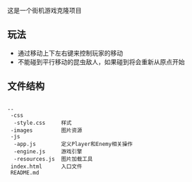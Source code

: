这是一个街机游戏克隆项目

玩法
-
 - 通过移动上下左右键来控制玩家的移动
 - 不能碰到平行移动的昆虫敌人，如果碰到将会重新从原点开始
 
 文件结构
 -
````

--
 -css
  -style.css     样式
 -images         图片资源
 -js
  -app.js        定义Player和Enemy相关操作
  -engine.js     游戏引擎
  -resources.js  图片加载工具
 index.html      入口文件
 README.md
````
 
 